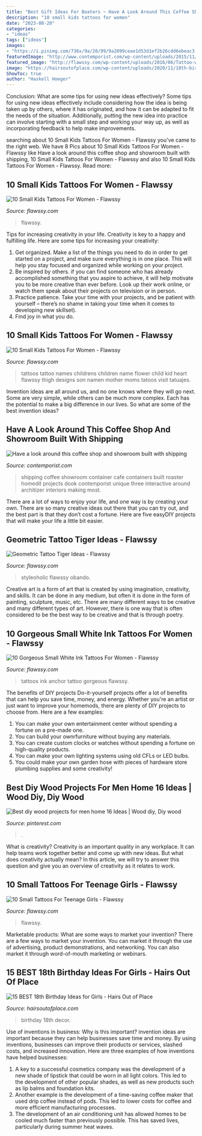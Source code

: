 ```yaml
---
title: "Best Gift Ideas For Boaters ~ Have A Look Around This Coffee Shop And Showroom Built With Shipping"
description: "10 small kids tattoos for women"
date: "2023-08-20"
categories:
- "ideas"
tags: ["ideas"]
images:
- "https://i.pinimg.com/736x/9a/20/99/9a2099ceae1d53d1ef2b26cdd6ebeac3.jpg"
featuredImage: "http://www.contemporist.com/wp-content/uploads/2015/11/foghound_111115_07-800x1199.jpg"
featured_image: "http://flawssy.com/wp-content/uploads/2016/06/Tattoo-with-Kids-Names..jpg"
image: "https://hairsoutofplace.com/wp-content/uploads/2020/11/18th-birthday-ideas.jpg"
ShowToc: true
author: "Haskell Hoeger"
---
```



Conclusion: What are some tips for using new ideas effectively?
Some tips for using new ideas effectively include considering how the idea is being taken up by others, where it has originated, and how it can be adapted to fit the needs of the situation. Additionally, putting the new idea into practice can involve starting with a small step and working your way up, as well as incorporating feedback to help make improvements.

	

		
searching about 10 Small Kids Tattoos For Women - Flawssy you've came to the right web. We have 8 Pics about 10 Small Kids Tattoos For Women - Flawssy like Have a look around this coffee shop and showroom built with shipping, 10 Small Kids Tattoos For Women - Flawssy and also 10 Small Kids Tattoos For Women - Flawssy. Read more:
		
    
## 10 Small Kids Tattoos For Women - Flawssy

<img loading=lazy src="https://www.flawssy.com/wp-content/uploads/2016/06/Small-Angel-Tattoos-Women..jpg" onerror="this.onerror=null;this.src='https://tse2.mm.bing.net/th?id=OIP.2VJ9gXqLJeGaJnZ46NX5SAHaJ4&amp;pid=15.1';" alt="10 Small Kids Tattoos For Women - Flawssy">

_Source: flawssy.com_

>flawssy. 

	

Tips for increasing creativity in your life.
Creativity is key to a happy and fulfilling life. Here are some tips for increasing your creativity: 
1. Get organized. Make a list of the things you need to do in order to get started on a project, and make sure everything is in one place. This will help you stay focused and organized while working on your project. 
2. Be inspired by others. if you can find someone who has already accomplished something that you aspire to achieve, it will help motivate you to be more creative than ever before. Look up their work online, or watch them speak about their projects on television or in person. 
3. Practice patience. Take your time with your projects, and be patient with yourself – there’s no shame in taking your time when it comes to developing new skillset). 
4. Find joy in what you do.

    
## 10 Small Kids Tattoos For Women - Flawssy

<img loading=lazy src="http://flawssy.com/wp-content/uploads/2016/06/Tattoo-with-Kids-Names..jpg" onerror="this.onerror=null;this.src='https://tse1.mm.bing.net/th?id=OIP.ZM8m5jge9l_eqlp-La7_RgHaJ4&amp;pid=15.1';" alt="10 Small Kids Tattoos For Women - Flawssy">

_Source: flawssy.com_

>tattoos tattoo names childrens children name flower child kid heart flawssy thigh designs son namen mother moms tatoos visit tatuajes. 

	

Invention ideas are all around us, and no one knows where they will go next. Some are very simple, while others can be much more complex. Each has the potential to make a big difference in our lives. So what are some of the best invention ideas?

    
## Have A Look Around This Coffee Shop And Showroom Built With Shipping

<img loading=lazy src="http://www.contemporist.com/wp-content/uploads/2015/11/foghound_111115_07-800x1199.jpg" onerror="this.onerror=null;this.src='https://tse3.mm.bing.net/th?id=OIP.L87ZBezWD1mMMqEns19m2wHaLG&amp;pid=15.1';" alt="Have a look around this coffee shop and showroom built with shipping">

_Source: contemporist.com_

>shipping coffee showroom container cafe containers built roaster homedit projects dook contemporist unique three interactive around architizer interiors making most. 

	

There are a lot of ways to enjoy your life, and one way is by creating your own. There are so many creative ideas out there that you can try out, and the best part is that they don’t cost a fortune. Here are five easyDIY projects that will make your life a little bit easier.

    
## Geometric Tattoo Tiger Ideas - Flawssy

<img loading=lazy src="http://flawssy.com/wp-content/uploads/2016/12/Half-Sleeve-Japanese-Tiger-Tattoo.jpg" onerror="this.onerror=null;this.src='https://tse2.mm.bing.net/th?id=OIP.IaP63dnYbmxx6sYiK3VqmQHaJ4&amp;pid=15.1';" alt="Geometric Tattoo Tiger Ideas - Flawssy">

_Source: flawssy.com_

>styleoholic flawssy obando. 

	

Creative art is a form of art that is created by using imagination, creativity, and skills. It can be done in any medium, but often it is done in the form of painting, sculpture, music, etc. There are many different ways to be creative and many different types of art. However, there is one way that is often considered to be the best way to be creative and that is through poetry.

    
## 10 Gorgeous Small White Ink Tattoos For Women - Flawssy

<img loading=lazy src="http://flawssy.com/wp-content/uploads/2016/06/Small-White-Ink-Anchor-Tattoo.jpg" onerror="this.onerror=null;this.src='https://tse4.mm.bing.net/th?id=OIP.r2baXcIphXqRPSN9sWFu1wHaJ4&amp;pid=15.1';" alt="10 Gorgeous Small White Ink Tattoos For Women - Flawssy">

_Source: flawssy.com_

>tattoos ink anchor tattoo gorgeous flawssy. 

	

The benefits of DIY projects
Do-it-yourself projects offer a lot of benefits that can help you save time, money, and energy. Whether you're an artist or just want to improve your homemods, there are plenty of DIY projects to choose from. Here are a few examples: 
1. You can make your own entertainment center without spending a fortune on a pre-made one. 
2. You can build your ownrfurniture without buying any materials. 
3. You can create custom clocks or watches without spending a fortune on high-quality products. 
4. You can make your own lighting systems using old CFLs or LED bulbs. 
5. You could make your own garden hose with pieces of hardware store plumbing supplies and some creativity!

    
## Best Diy Wood Projects For Men Home 16 Ideas | Wood Diy, Diy Wood

<img loading=lazy src="https://i.pinimg.com/736x/9a/20/99/9a2099ceae1d53d1ef2b26cdd6ebeac3.jpg" onerror="this.onerror=null;this.src='https://tse3.mm.bing.net/th?id=OIP.mdVvYeIZh40D9fWN89X9ugAAAA&amp;pid=15.1';" alt="Best diy wood projects for men home 16 Ideas | Wood diy, Diy wood">

_Source: pinterest.com_

>. 

	

What is creativity?
Creativity is an important quality in any workplace. It can help teams work together better and come up with new ideas. But what does creativity actually mean? In this article, we will try to answer this question and give you an overview of creativity as it relates to work.

    
## 10 Small Tattoos For Teenage Girls - Flawssy

<img loading=lazy src="https://www.flawssy.com/wp-content/uploads/2016/06/small-girls-womens-tattoos.jpg" onerror="this.onerror=null;this.src='https://tse2.mm.bing.net/th?id=OIP.icCa1qJyfx1RYb1hA4aHfQHaJ4&amp;pid=15.1';" alt="10 Small Tattoos For Teenage Girls - Flawssy">

_Source: flawssy.com_

>flawssy. 

	

Marketable products: What are some ways to market your invention?
There are a few ways to market your invention. You can market it through the use of advertising, product demonstrations, and networking. You can also market it through word-of-mouth marketing or webinars.

    
## 15 BEST 18th Birthday Ideas For Girls - Hairs Out Of Place

<img loading=lazy src="https://hairsoutofplace.com/wp-content/uploads/2020/11/18th-birthday-ideas.jpg" onerror="this.onerror=null;this.src='https://tse1.mm.bing.net/th?id=OIP.a31Oqr96ZO_IGfIoc9zfmwHaLG&amp;pid=15.1';" alt="15 BEST 18th Birthday Ideas for Girls - Hairs Out of Place">

_Source: hairsoutofplace.com_

>birthday 18th decor. 

	

Use of inventions in business: Why is this important?
invention ideas are important because they can help businesses save time and money. By using inventions, businesses can improve their products or services, slashed costs, and increased innovation. Here are three examples of how inventions have helped businesses: 
1. A key to a successful cosmetics company was the development of a new shade of lipstick that could be worn in all light colors. This led to the development of other popular shades, as well as new products such as lip balms and foundation kits. 
2. Another example is the development of a time-saving coffee maker that used drip coffee instead of pods. This led to lower costs for coffee and more efficient manufacturing processes.
3. The development of an air conditioning unit has allowed homes to be cooled much faster than previously possible. This has saved lives, particularly during summer heat waves.

